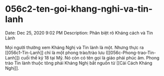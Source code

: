 # 056c2-ten-goi-khang-nghi-va-tin-lanh

Date: Dec 25, 2020 9:02 PM
Description: Phân biệt rõ Kháng cách và Tin Lành

Mọi người thường xem Kháng Nghị và Tin lành là một. Nhưng thực ra [[056c1-Tin-Lanh]] chỉ là một phong trào/trào lưu ([[056c-Phong-trao-Tin-Lanh]]) cuối thế kỷ 18 tại Mỹ. Nó còn có tên gọi là giáo phái phúc âm. Phong trào Tin lành thuộc tông phái Kháng Nghị bắt nguồn từ [[Cải Cách Kháng Nghị]].